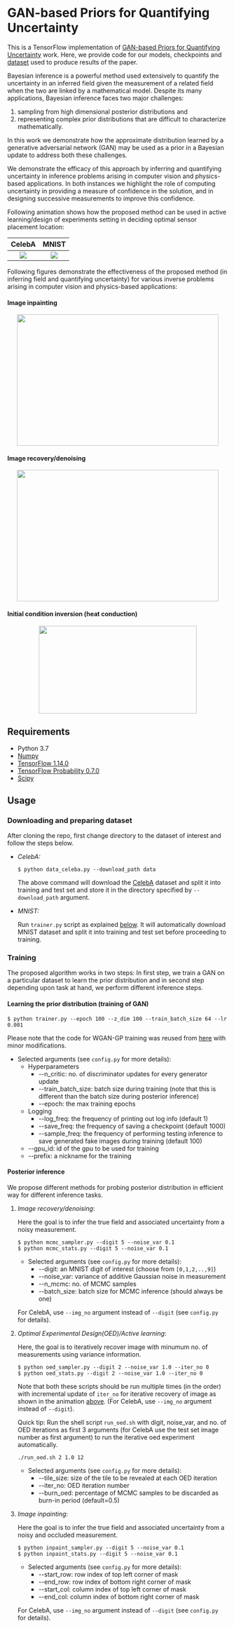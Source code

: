 # GAN-based Priors for Quantifying Uncertainty
This is a TensorFlow implementation of [GAN-based Priors for Quantifying Uncertainty](https://arxiv.org/abs/2003.12597)
work. Here, we provide code for our models, checkpoints and [dataset](https://github.com/iclr-2020/BI-GANP/blob/master/README.md#downloading-and-preparing-dataset) used to produce results of the paper.

Bayesian inference is a powerful method used extensively to quantify the uncertainty in an inferred field given the measurement of a related field
when the two are linked by a mathematical model. Despite its many applications, Bayesian inference faces two major 
challenges: 
1. sampling from high dimensional posterior distributions and 
2. representing complex prior distributions that are difficult to characterize mathematically. 

In this work we demonstrate how the approximate distribution learned by a generative adversarial network (GAN) may be used as a
prior in a Bayesian update to address both these challenges.

We demonstrate the efficacy of this approach by inferring and 
quantifying uncertainty in inference problems arising in computer vision and physics-based applications. 
In both instances we highlight the role of computing uncertainty in providing a measure of confidence in the solution,
and in designing successive measurements to improve this confidence. 

Following animation shows how the proposed method can be used in active learning/design of experiments setting in deciding
optimal sensor placement location:

CelebA             |  MNIST
:-------------------------:|:-------------------------:
![](https://github.com/iclr-2020/BI-GANP/blob/master/images/celeba_oed.gif)  |  ![](https://github.com/iclr-2020/BI-GANP/blob/master/images/mnist_oed.gif)

Following figures demonstrate the effectiveness of the proposed method (in inferring field and quantifying uncertainty) for
various inverse problems arising in computer vision and physics-based applications: 
#### Image inpainting
<p align="center">
  <img width="460" height="300" src="https://github.com/iclr-2020/BI-GANP/blob/master/images/mnist_inpaint.png">
</p>

#### Image recovery/denoising
<p align="center">
  <img width="460" height="300" src="https://github.com/iclr-2020/BI-GANP/blob/master/images/celeba_recovery.png">
</p>

#### Initial condition inversion (heat conduction)
<p align="center">
  <img width="360" height="200" src="https://github.com/iclr-2020/BI-GANP/blob/master/images/ic_inversion.png">
</p>

## Requirements
* Python 3.7
* [Numpy](https://numpy.org/)
* [TensorFlow 1.14.0](https://github.com/tensorflow/tensorflow/releases)
* [TensorFlow Probability 0.7.0](https://github.com/tensorflow/probability/releases)
* [Scipy](https://www.scipy.org/install.html)

## Usage
### Downloading and preparing dataset
After cloning the repo, first change directory to the dataset of interest and follow the steps below.
* *CelebA:*
  ```
  $ python data_celeba.py --download_path data
  ```
  The above command will download the [CelebA](http://mmlab.ie.cuhk.edu.hk/projects/CelebA.html) dataset and split it into training and test set and store it in the directory specified by `--download_path` argument.
* *MNIST:*

  Run `trainer.py` script as explained [below](https://github.com/iclr-2020/BI-GANP/blob/master/README.md#learning-the-prior-distribution-training-of-gan). It will automatically download MNIST dataset and split it into training and test set before proceeding to training.

### Training 
The proposed algorithm works in two steps: In first step, we train a GAN on a particular dataset to learn the prior distribution and in second step depending upon task at hand, we perform different inference steps.
 
#### Learning the prior distribution (training of GAN)
```
$ python trainer.py --epoch 100 --z_dim 100 --train_batch_size 64 --lr 0.001
```
Please note that the code for WGAN-GP training was reused from [here](https://github.com/LynnHo/DCGAN-LSGAN-WGAN-GP-DRAGAN-Tensorflow-2/tree/v1) with minor modifications.
* Selected arguments (see `config.py` for more details):
  * Hyperparameters
    * --n_critic: no. of discriminator updates for every generator update
    * --train_batch_size: batch size during training (note that this is different than the batch size during posterior inference)
    * --epoch: the max training epochs
  * Logging
    * --log_freq: the frequency of printing out log info (default 1)
    * --save_freq: the frequency of saving a checkpoint (default 1000)
    * --sample_freq: the frequency of performing testing inference to save generated fake images during training (default 100)
  * --gpu_id: id of the gpu to be used for training
  * --prefix: a nickname for the training

#### Posterior inference
We propose different methods for probing posterior distribution in efficient way for different inference tasks.
 1. *Image recovery/denoising*:

    Here the goal is to infer the true field and associated uncertainty from a noisy measurement.
    ```
    $ python mcmc_sampler.py --digit 5 --noise_var 0.1
    $ python mcmc_stats.py --digit 5 --noise_var 0.1
    ```
    * Selected arguments (see `config.py` for more details):
      * --digit: an MNIST digit of interest (choose from `[0,1,2,..,9]`)
      * --noise_var: variance of additive Gaussian noise in measurement
      * --n_mcmc: no. of MCMC samples
      * --batch_size: batch size for MCMC inference (should always be one)
      
    For CelebA, use `--img_no` argument instead of `--digit` (see `config.py` for details).
 2. *Optimal Experimental Design(OED)/Active learning*:

    Here, the goal is to iteratively recover image with minumum no. of measurements using variance information.
    ```
    $ python oed_sampler.py --digit 2 --noise_var 1.0 --iter_no 0   
    $ python oed_stats.py --digit 2 --noise_var 1.0 --iter_no 0     
    ```
    Note that both these scripts should be run multiple times (in the order) with incremental update of `iter_no` for iterative recovery of image as shown in the animation [above](https://github.com/iclr-2020/BI-GANP/new/master?readme=1#quantifying-uncertainty-with-gan-based-priors). (For CelebA, use `--img_no` argument instead of `--digit`).

    Quick tip: Run the shell script `run_oed.sh` with digit, noise_var, and no. of OED iterations as first 3 arguments (for 
CelebA use the test set image number as first argument) to run the iterative oed experiment automatically.
    ```
    ./run_oed.sh 2 1.0 12
    ```
     * Selected arguments (see `config.py` for more details):
        * --tile_size: size of the tile to be revealed at each OED iteration
        * --iter_no: OED iteration number
        * --burn_oed: percentage of MCMC samples to be discarded as burn-in period (default=0.5) 
    
 3. *Image inpainting*:

    Here the goal is to infer the true field and associated uncertainty from a noisy and occluded measurement.
    ```
    $ python inpaint_sampler.py --digit 5 --noise_var 0.1
    $ python inpaint_stats.py --digit 5 --noise_var 0.1
    ```
    * Selected arguments (see `config.py` for more details):
      * --start_row: row index of top left corner of mask
      * --end_row: row index of bottom right corner of mask
      * --start_col: column index of top left corner of mask
      * --end_col: column index of bottom right corner of mask
     
      
    For CelebA, use `--img_no` argument instead of `--digit` (see `config.py` for details).
